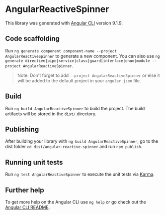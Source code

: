 # AngularReactiveSpinner

This library was generated with [Angular CLI](https://github.com/angular/angular-cli) version 9.1.9.

## Code scaffolding

Run `ng generate component component-name --project AngularReactiveSpinner` to generate a new component. You can also use `ng generate directive|pipe|service|class|guard|interface|enum|module --project AngularReactiveSpinner`.
> Note: Don't forget to add `--project AngularReactiveSpinner` or else it will be added to the default project in your `angular.json` file. 

## Build

Run `ng build AngularReactiveSpinner` to build the project. The build artifacts will be stored in the `dist/` directory.

## Publishing

After building your library with `ng build AngularReactiveSpinner`, go to the dist folder `cd dist/angular-reactive-spinner` and run `npm publish`.

## Running unit tests

Run `ng test AngularReactiveSpinner` to execute the unit tests via [Karma](https://karma-runner.github.io).

## Further help

To get more help on the Angular CLI use `ng help` or go check out the [Angular CLI README](https://github.com/angular/angular-cli/blob/master/README.md).
